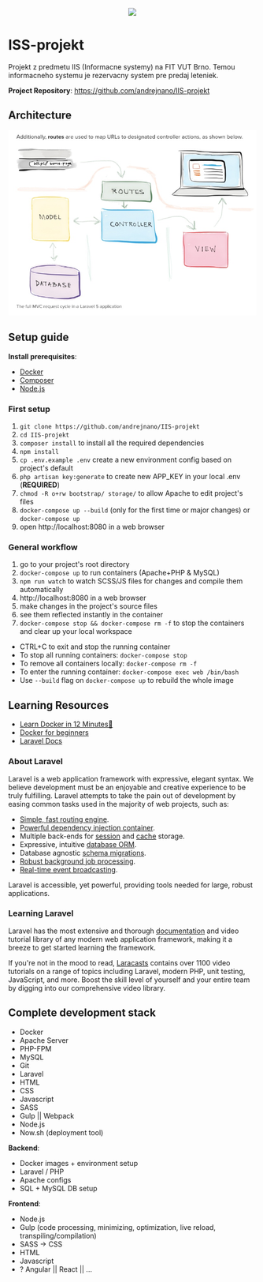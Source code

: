 <p align="center"><img src="https://laravel.com/assets/img/components/logo-laravel.svg"></p>

# ISS-projekt

Projekt z predmetu IIS (Informacne systemy) na FIT VUT Brno. Temou informacneho systemu je rezervacny system pre predaj leteniek.

**Project Repository**: https://github.com/andrejnano/IIS-projekt

## Architecture

![/docs/architecture.jpg](/docs/architecture.jpg)

## Setup guide

**Install prerequisites**:

- [Docker](https://docs.docker.com/install/)
- [Composer](https://getcomposer.org/)
- [Node.js](https://getcomposer.org/)

### First setup

1. `git clone https://github.com/andrejnano/IIS-projekt`
2. `cd IIS-projekt`
3. `composer install` to install all the required dependencies
4. `npm install`
4. `cp .env.example .env` create a new environment config based on project's default
5. `php artisan key:generate` to create new APP_KEY in your local .env (**REQUIRED**)
6. `chmod -R o+rw bootstrap/ storage/` to allow Apache to edit project's files
7. `docker-compose up --build` (only for the first time or major changes) or `docker-compose up`
8. open http://localhost:8080 in a web browser

### General workflow

1. go to your project's root directory
2. `docker-compose up` to run containers (Apache+PHP & MySQL)
3. `npm run watch` to watch SCSS/JS files for changes and compile them automatically
3. http://localhost:8080 in a web browser
4. make changes in the project's source files
5. see them reflected instantly in the container
6. `docker-compose stop && docker-compose rm -f` to stop the containers and clear up your local workspace

- CTRL+C to exit and stop the running container
- To stop all running containers: `docker-compose stop`
- To remove all containers locally: `docker-compose rm -f`
- To enter the running container: `docker-compose exec web /bin/bash`
- Use `--build` flag on `docker-compose up` to rebuild the whole image

## Learning Resources

- [Learn Docker in 12 Minutes🐳](https://www.youtube.com/watch?v=YFl2mCHdv24)
- [Docker for beginners](https://docker-curriculum.com/)
- [Laravel Docs](https://laravel.com/docs)

### About Laravel

Laravel is a web application framework with expressive, elegant syntax. We believe development must be an enjoyable and creative experience to be truly fulfilling. Laravel attempts to take the pain out of development by easing common tasks used in the majority of web projects, such as:

- [Simple, fast routing engine](https://laravel.com/docs/routing).
- [Powerful dependency injection container](https://laravel.com/docs/container).
- Multiple back-ends for [session](https://laravel.com/docs/session) and [cache](https://laravel.com/docs/cache) storage.
- Expressive, intuitive [database ORM](https://laravel.com/docs/eloquent).
- Database agnostic [schema migrations](https://laravel.com/docs/migrations).
- [Robust background job processing](https://laravel.com/docs/queues).
- [Real-time event broadcasting](https://laravel.com/docs/broadcasting).

Laravel is accessible, yet powerful, providing tools needed for large, robust applications.

### Learning Laravel

Laravel has the most extensive and thorough [documentation](https://laravel.com/docs) and video tutorial library of any modern web application framework, making it a breeze to get started learning the framework.

If you're not in the mood to read, [Laracasts](https://laracasts.com) contains over 1100 video tutorials on a range of topics including Laravel, modern PHP, unit testing, JavaScript, and more. Boost the skill level of yourself and your entire team by digging into our comprehensive video library.

## Complete development stack

- Docker
- Apache Server
- PHP-FPM
- MySQL
- Git
- Laravel
- HTML
- CSS
- Javascript
- SASS
- Gulp || Webpack
- Node.js
- Now.sh (deployment tool)

**Backend**:

- Docker images + environment setup
- Laravel / PHP
- Apache configs
- SQL + MySQL DB setup

**Frontend**:

- Node.js
- Gulp (code processing, minimizing, optimization, live reload, transpiling/compilation)
- SASS -> CSS
- HTML
- Javascript
- ? Angular || React || ...
